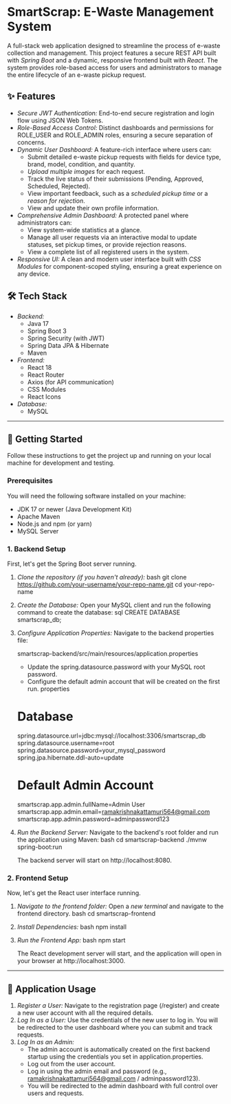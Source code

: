 # SmartScrap: E-Waste Management System

A full-stack web application designed to streamline the process of e-waste collection and management. This project features a secure REST API built with *Spring Boot* and a dynamic, responsive frontend built with *React*. The system provides role-based access for users and administrators to manage the entire lifecycle of an e-waste pickup request.

## ✨ Features

- *Secure JWT Authentication:* End-to-end secure registration and login flow using JSON Web Tokens.
- *Role-Based Access Control:* Distinct dashboards and permissions for ROLE_USER and ROLE_ADMIN roles, ensuring a secure separation of concerns.
- *Dynamic User Dashboard:* A feature-rich interface where users can:
  - Submit detailed e-waste pickup requests with fields for device type, brand, model, condition, and quantity.
  - *Upload multiple images* for each request.
  - Track the live status of their submissions (Pending, Approved, Scheduled, Rejected).
  - View important feedback, such as a *scheduled pickup time* or a *reason for rejection*.
  - View and update their own profile information.
- *Comprehensive Admin Dashboard:* A protected panel where administrators can:
  - View system-wide statistics at a glance.
  - Manage all user requests via an interactive modal to update statuses, set pickup times, or provide rejection reasons.
  - View a complete list of all registered users in the system.
- *Responsive UI:* A clean and modern user interface built with *CSS Modules* for component-scoped styling, ensuring a great experience on any device.

## 🛠 Tech Stack

- *Backend:*
  - Java 17
  - Spring Boot 3
  - Spring Security (with JWT)
  - Spring Data JPA & Hibernate
  - Maven
- *Frontend:*
  - React 18
  - React Router
  - Axios (for API communication)
  - CSS Modules
  - React Icons
- *Database:*
  - MySQL

---

## 🚀 Getting Started

Follow these instructions to get the project up and running on your local machine for development and testing.

### Prerequisites

You will need the following software installed on your machine:
- JDK 17 or newer (Java Development Kit)
- Apache Maven
- Node.js and npm (or yarn)
- MySQL Server

### 1. Backend Setup

First, let's get the Spring Boot server running.

1.  *Clone the repository (if you haven't already):*
    bash
    git clone https://github.com/your-username/your-repo-name.git
    cd your-repo-name
    
2.  *Create the Database:*
    Open your MySQL client and run the following command to create the database:
    sql
    CREATE DATABASE smartscrap_db;
    
3.  *Configure Application Properties:*
    Navigate to the backend properties file:
    
    smartscrap-backend/src/main/resources/application.properties
    
    - Update the spring.datasource.password with your MySQL root password.
    - Configure the default admin account that will be created on the first run.
    properties
    # Database
    spring.datasource.url=jdbc:mysql://localhost:3306/smartscrap_db
    spring.datasource.username=root
    spring.datasource.password=your_mysql_password
    spring.jpa.hibernate.ddl-auto=update

    # Default Admin Account
    smartscrap.app.admin.fullName=Admin User
    smartscrap.app.admin.email=ramakrishnakattamuri564@gmail.com
    smartscrap.app.admin.password=adminpassword123
    
4.  *Run the Backend Server:*
    Navigate to the backend's root folder and run the application using Maven:
    bash
    cd smartscrap-backend
    ./mvnw spring-boot:run
    
    The backend server will start on http://localhost:8080.

### 2. Frontend Setup

Now, let's get the React user interface running.

1.  *Navigate to the frontend folder:*
    Open a *new terminal* and navigate to the frontend directory.
    bash
    cd smartscrap-frontend
    
2.  *Install Dependencies:*
    bash
    npm install
    
3.  *Run the Frontend App:*
    bash
    npm start
    
    The React development server will start, and the application will open in your browser at http://localhost:3000.

---

## 📖 Application Usage

1.  *Register a User:* Navigate to the registration page (/register) and create a new user account with all the required details.
2.  *Log In as a User:* Use the credentials of the new user to log in. You will be redirected to the user dashboard where you can submit and track requests.
3.  *Log In as an Admin:*
    - The admin account is automatically created on the first backend startup using the credentials you set in application.properties.
    - Log out from the user account.
    - Log in using the admin email and password (e.g., ramakrishnakattamuri564@gmail.com / adminpassword123).
    - You will be redirected to the admin dashboard with full control over users and requests.
